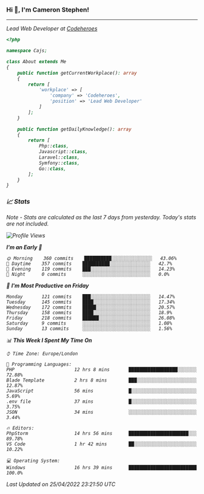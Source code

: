 ### Hi 👋, I'm Cameron Stephen!
<hr>
<p><em>Lead Web Developer at <a href="https://codeheroes.co.uk">Codeheroes</a></p>


```php
<?php

namespace Cajs;

class About extends Me
{
    public function getCurrentWorkplace(): array
    {
        return [
            'workplace' => [
                'company' => 'Codeheroes',
                'position' => 'Lead Web Developer'
            ]
        ];
    }

    public function getDailyKnowledge(): array
    {
        return [
            Php::class,
            Javascript::class,
            Laravel::class,
            Symfony::class,
            Go::class,
        ];
    }
}
```

### 📈 Stats
<p><em>Note - Stats are calculated as the last 7 days from yesterday. Today's stats are not included.</em></p>


<!--START_SECTION:waka-->
![Profile Views](http://img.shields.io/badge/Profile%20Views-0-blue)

**I'm an Early 🐤** 

```text
🌞 Morning    360 commits    ██████████░░░░░░░░░░░░░░░   43.06% 
🌆 Daytime    357 commits    ██████████░░░░░░░░░░░░░░░   42.7% 
🌃 Evening    119 commits    ███░░░░░░░░░░░░░░░░░░░░░░   14.23% 
🌙 Night      0 commits      ░░░░░░░░░░░░░░░░░░░░░░░░░   0.0%

```
📅 **I'm Most Productive on Friday** 

```text
Monday       121 commits    ███░░░░░░░░░░░░░░░░░░░░░░   14.47% 
Tuesday      145 commits    ████░░░░░░░░░░░░░░░░░░░░░   17.34% 
Wednesday    172 commits    █████░░░░░░░░░░░░░░░░░░░░   20.57% 
Thursday     158 commits    ████░░░░░░░░░░░░░░░░░░░░░   18.9% 
Friday       218 commits    ██████░░░░░░░░░░░░░░░░░░░   26.08% 
Saturday     9 commits      ░░░░░░░░░░░░░░░░░░░░░░░░░   1.08% 
Sunday       13 commits     ░░░░░░░░░░░░░░░░░░░░░░░░░   1.56%

```


📊 **This Week I Spent My Time On** 

```text
⌚︎ Time Zone: Europe/London

💬 Programming Languages: 
PHP                      12 hrs 8 mins       ██████████████████░░░░░░░   72.88% 
Blade Template           2 hrs 8 mins        ███░░░░░░░░░░░░░░░░░░░░░░   12.87% 
JavaScript               56 mins             █░░░░░░░░░░░░░░░░░░░░░░░░   5.69% 
.env file                37 mins             █░░░░░░░░░░░░░░░░░░░░░░░░   3.75% 
JSON                     34 mins             ░░░░░░░░░░░░░░░░░░░░░░░░░   3.44%

🔥 Editors: 
PhpStorm                 14 hrs 56 mins      ██████████████████████░░░   89.78% 
VS Code                  1 hr 42 mins        ██░░░░░░░░░░░░░░░░░░░░░░░   10.22%

💻 Operating System: 
Windows                  16 hrs 39 mins      █████████████████████████   100.0%

```


 Last Updated on 25/04/2022 23:21:50 UTC
<!--END_SECTION:waka-->
